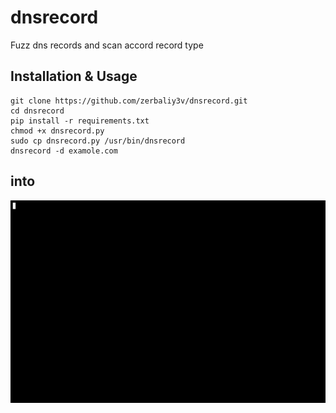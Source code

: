 # dnsrecord

Fuzz dns records and scan accord record  type

## Installation & Usage

```
git clone https://github.com/zerbaliy3v/dnsrecord.git
cd dnsrecord
pip install -r requirements.txt
chmod +x dnsrecord.py
sudo cp dnsrecord.py /usr/bin/dnsrecord
dnsrecord -d examole.com 
```
## into
![](into.gif)
```
